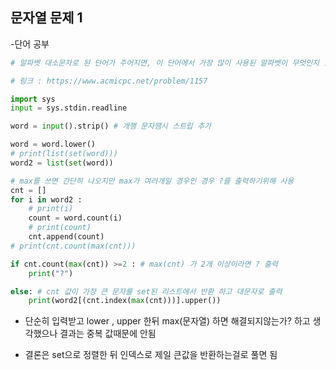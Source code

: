 ## 문자열 문제  1
-단어 공부 

```py
# 알파벳 대소문자로 된 단어가 주어지면, 이 단어에서 가장 많이 사용된 알파벳이 무엇인지 알아내는 프로그램을 작성하시오. 단, 대문자와 소문자를 구분하지 않는다.

# 링크 : https://www.acmicpc.net/problem/1157

import sys
input = sys.stdin.readline

word = input().strip() # 개행 문자땜시 스트립 추가

word = word.lower()
# print(list(set(word)))
word2 = list(set(word))

# max를 쓰면 간단히 나오지만 max가 여러개일 경우인 경우 ?를 출력하기위해 사용
cnt = []
for i in word2 :
    # print(i)
    count = word.count(i)
    # print(count)
    cnt.append(count)
# print(cnt.count(max(cnt)))

if cnt.count(max(cnt)) >=2 : # max(cnt) 가 2개 이상이라면 ? 출력
    print("?")

else: # cnt 값이 가장 큰 문자를 set된 리스트에서 반환 하고 대문자로 출력
    print(word2[(cnt.index(max(cnt)))].upper())

```
- 단순히 입력받고 lower , upper 한뒤 max(문자열) 하면 해결되지않는가? 하고 생각했으나 결과는 중복 값때문에 안됨

- 결론은 set으로 정렬한 뒤 인덱스로 제일 큰값을 반환하는걸로 풀면 됨